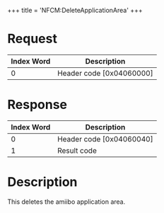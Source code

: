 +++
title = 'NFCM:DeleteApplicationArea'
+++

# Request

| Index Word | Description                |
|------------|----------------------------|
| 0          | Header code \[0x04060000\] |

# Response

| Index Word | Description                |
|------------|----------------------------|
| 0          | Header code \[0x04060040\] |
| 1          | Result code                |

# Description

This deletes the amiibo application area.